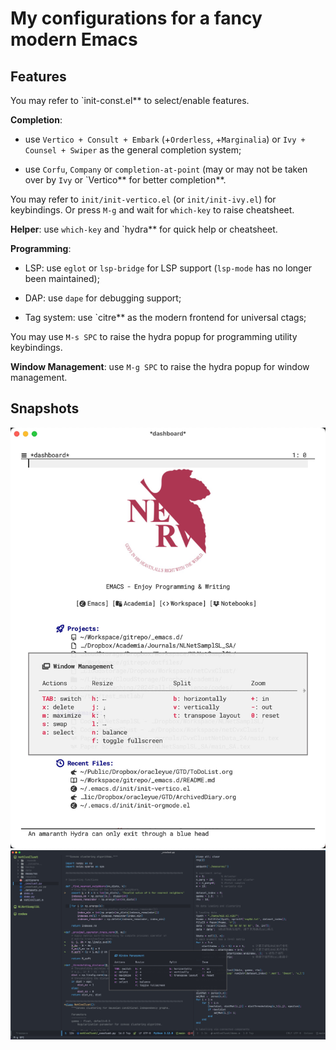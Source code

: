 # My configurations for a fancy modern Emacs

## Features

You may refer to `init-const.el** to select/enable features.

**Completion**:

- use `Vertico + Consult + Embark` (+`Orderless`, +`Marginalia`) or `Ivy + Counsel + Swiper` as the general completion system;

- use `Corfu`, `Company` or `completion-at-point` (may or may not be taken over by `Ivy` or `Vertico** for better completion**.

You may refer to `init/init-vertico.el` (or `init/init-ivy.el`) for keybindings. Or press `M-g` and wait for `which-key` to raise cheatsheet.

**Helper**:
use `which-key` and `hydra** for quick help or cheatsheet.

**Programming**:

- LSP: use `eglot` or `lsp-bridge` for LSP support (`lsp-mode` has no longer been maintained);

- DAP: use `dape` for debugging support;

- Tag system: use `citre** as the modern frontend for universal ctags;

You may use `M-s SPC` to raise the hydra popup for programming utility keybindings.

**Window Management**:
use `M-g SPC` to raise the hydra popup for window management.

## Snapshots

![](./img/em-light.jpg)
![](./img/em-dark.jpg)

